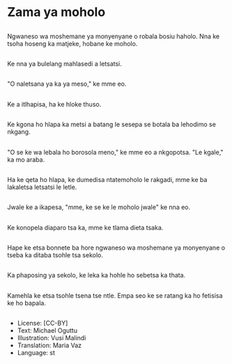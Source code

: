 # Zama ya moholo

##
Ngwaneso wa moshemane ya monyenyane o robala bosiu haholo. Nna ke tsoha hoseng ka matjeke, hobane ke moholo.

##
Ke nna ya bulelang mahlasedi a letsatsi.

##
"O naletsana ya ka ya meso," ke mme eo.

##
Ke a itlhapisa, ha ke hloke thuso.

##
Ke kgona ho hlapa ka metsi a batang le sesepa se botala ba lehodimo se nkgang.

##
"O se ke wa lebala ho borosola meno," ke mme eo a nkgopotsa. "Le kgale," ka mo araba.

##
Ha ke qeta ho hlapa, ke dumedisa ntatemoholo le rakgadi, mme ke ba lakaletsa letsatsi le letle.

##
Jwale ke a ikapesa, "mme, ke se ke le moholo jwale" ke nna eo.

##
Ke konopela diaparo tsa ka, mme ke tlama dieta tsaka.

##
Hape ke etsa bonnete ba hore ngwaneso wa moshemane ya monyenyane o tseba ka ditaba tsohle tsa sekolo.

##
Ka phaposing ya sekolo, ke leka ka hohle ho sebetsa ka thata.

##
Kamehla ke etsa tsohle tsena tse ntle. Empa seo ke se ratang ka ho fetisisa ke ho bapala.

##
* License: [CC-BY]
* Text: Michael Oguttu
* Illustration: Vusi Malindi
* Translation: Maria Vaz
* Language: st
